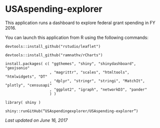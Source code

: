 # USAspending-explorer

This application runs a dashboard to explore federal grant spending in FY 2016.

You can launch this application from R using the following commands:

```
devtools::install_github("rstudio/leaflet")

devtools::install_github("ramnathv/rCharts")

install.packages( c( "ggthemes", "shiny", "shinydashboard", "geojsonio"
                    , "magrittr", "scales", "htmltools", "htmlwidgets", "DT"
                    , "dplyr", "stringr", "stringi", "MatchIt", "plotly", "censusapi"
                    , "ggplot2", "igraph", "networkD3", "pander" 
                    ) )

library( shiny )

shiny::runGitHub(“USAspendingexplorer/USAspending-explorer”)
```

*Last updated on June 16, 2017*
